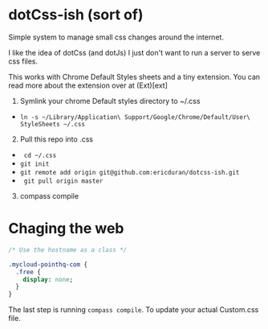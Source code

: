 # dotCss-ish (sort of)

Simple system to manage small css changes around the internet.

I like the idea of dotCss (and dotJs) I just don't want to run
a server to serve css files.

This works with Chrome Default Styles sheets and a tiny extension.
You can read more about the extension over at (Ext)[ext]

1. Symlink your chrome Default styles directory to ~/.css
  * ```ln -s ~/Library/Application\ Support/Google/Chrome/Default/User\ StyleSheets ~/.css```
2. Pull this repo into .css
  * ``` cd ~/.css```
  * ``` git init ```
  * ``` git remote add origin git@github.com:ericduran/dotcss-ish.git ```
  * ``` git pull origin master```

3. compass compile


# Chaging the web

```sass
/* Use the hostname as a class */

.mycloud-pointhq-com {
  .free {
    display: none;
  }
}

```

The last step is running ```compass compile```. To update your actual Custom.css file.
